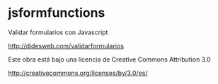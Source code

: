 # jsformfunctions
Validar formularios con Javascript 
<br>

http://didesweb.com/validarformularios
<br>

Este obra está bajo una licencia de Creative Commons Attribution 3.0
<br>

http://creativecommons.org/licenses/by/3.0/es/<br>
